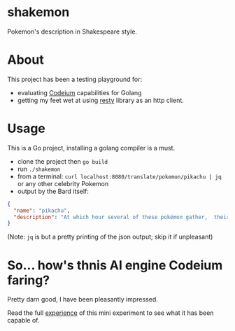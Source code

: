# shakemon
Pokemon's description in Shakespeare style.

# About
This project has been a testing playground for:
  - evaluating [Codeium](https://codeium.com/) capabilities for Golang
  - getting my feet wet at using [resty](https://github.com/go-resty/resty) library as an http client.

# Usage
This is a Go project, installing a golang compiler is a must.

- clone the project then `go build`
- run `./shakemon`
- from a terminal: `curl localhost:8080/translate/pokemon/pikachu | jq` or any other celebrity Pokemon
- output by the Bard itself:
```json
{
  "name": "pikachu",
  "description": "At which hour several of these pokémon gather,  their electricity couldst buildeth and cause lightning storms."
}
```

(Note: `jq` is but a pretty printing of the json output; skip it if unpleasant)

# So... how's thnis AI engine Codeium faring?
Pretty darn good, I have been pleasantly impressed. 

Read the full [experience](https://lucawolf.github.io/shakemon/) 
of this mini experiment to see what it has been capable of.
